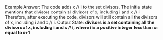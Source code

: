 Example Answer:
The code adds x // i to the set divisors. The initial state mentions that divisors contain all divisors of x, including i and x // i. Therefore, after executing the code, divisors will still contain all the divisors of x, including i and x // i.
Output State: **divisors is a set containing all the divisors of x, including i and x // i, where i is a positive integer less than or equal to x+1**